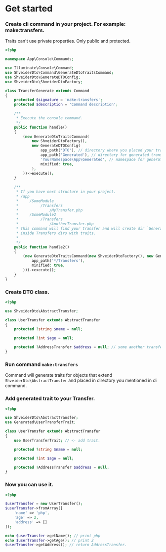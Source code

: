# Get started

### Create cli command in your project. For example: make:transfers.

Traits can't use private properties. Only public and protected.

```php
<?php

namespace App\Console\Commands;

use Illuminate\Console\Command;
use ShveiderDto\Command\GenerateDtoTraitsCommand;
use ShveiderDto\GenerateDTOConfig;
use ShveiderDto\ShveiderDtoFactory;

class TransferGenerate extends Command
{
    protected $signature = 'make:transfers';
    protected $description = 'Command description';

    /**
     * Execute the console command.
     */
    public function handle()
    {
        (new GenerateDtoTraitsCommand(
            new ShveiderDtoFactory(),
            new GenerateDTOConfig(
                app_path('DTO'), // directory where you placed your transfers.
                app_path('Generated'), // directory for generated transfer traits.
                'YourNamespace\App\Generated', // namespace for generated transfer traits. 
                minified: true,
            ),
        ))->execute();
    }
    
    /**
     * If you have next structure in your project.
     * /app
     *     /SomeModule
     *          /Transfers
     *              /MyTransfer.php
     *     /SomeModule2
     *          /Transfers
     *              /AnotherTransfer.php
     * This command will find your transfer and will create dir `Generated`
     * inside Transfers dirs with traits.
     * 
     */
    public function handle2()
    {
        (new GenerateDtoTraitsCommand(new ShveiderDtoFactory(), new GenerateDTOConfig(
            app_path('*/Transfers'),
            minified: true,
        )))->execute();
    }
}
```

### Create DTO class.

```php
<?php

use ShveiderDto\AbstractTransfer;

class UserTransfer extends AbstractTransfer
{
    protected ?string $name = null;

    protected ?int $age = null;

    protected ?AddressTransfer $address = null; // some another transfer you may create
}
```

### Run command `make:transfers`

Command will generate traits for objects that extend `ShveiderDto\AbstractTransfer` and placed in directory you mentioned in cli command.

### Add generated trait to your Transfer.
```php
<?php

use ShveiderDto\AbstractTransfer;
use Generated\UserTransferTrait;

class UserTransfer extends AbstractTransfer
{
    use UserTransferTrait; // <- add trait.

    protected ?string $name = null;

    protected ?int $age = null;

    protected ?AddressTransfer $address = null;
}
```

### Now you can use it.
```php
<?php

$userTransfer = new UserTransfer();
$userTransfer->fromArray([
    'name' => 'php',
    'age' => 2,
    'address' => []
]);

echo $userTransfer->getName(); // print php
echo $userTransfer->getAge(); // print 2
$userTransfer->getAddress(); // return AddressTransfer.
```
